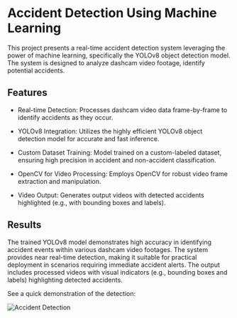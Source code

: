 # Accident Detection Using Machine Learning
This project presents a real-time accident detection system leveraging the power of machine learning, specifically the YOLOv8 object detection model. The system is designed to analyze dashcam video footage, identify potential accidents.

## Features
+ Real-time Detection: Processes dashcam video data frame-by-frame to identify accidents as they occur.

+ YOLOv8 Integration: Utilizes the highly efficient YOLOv8 object detection model for accurate and fast inference.

+ Custom Dataset Training: Model trained on a custom-labeled dataset, ensuring high precision in accident and non-accident classification.

+ OpenCV for Video Processing: Employs OpenCV for robust video frame extraction and manipulation.

+ Video Output: Generates output videos with detected accidents highlighted (e.g., with bounding boxes and labels).

## Results
The trained YOLOv8 model demonstrates high accuracy in identifying accident events within various dashcam video footages. The system provides near real-time detection, making it suitable for practical deployment in scenarios requiring immediate accident alerts. The output includes processed videos with visual indicators (e.g., bounding boxes and labels) highlighting detected accidents.

See a quick demonstration of the detection:

![Accident Detection]([./outputs/output1.gif])
